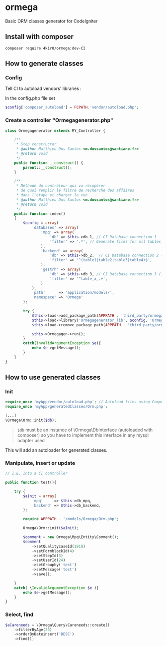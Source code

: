 # ormega
Basic ORM classes generator for CodeIgniter

## Install with composer

    composer require 4k1r0/ormega:dev-CI

## How to generate classes

### Config

Tell CI to autoload vendors' libraries :

In the config.php file set
```php
$config['composer_autoload'] = FCPATH.'vendor/autoload.php';
```

### Create a controller "Ormegagenerator.php"

```php
class Ormegagenerator extends MY_Controller {

    /**
     * Step constructor
     * @author Matthieu Dos Santos <m.dossantos@santiane.fr>
     * @return void
     */
    public function __construct() {
        parent::__construct();
    }

    /**
     * Méthode du contrôleur qui va récupérer
     * de quoi remplir le filtre de recherche des affaires
     * dans l'étape et charger la vue
     * @author Matthieu Dos Santos <m.dossantos@santiane.fr>
     * @return void
     */
    public function index()
    {
        $config = array(
            'databases' => array(
                'mpq' => array(
                    'db' => $this->db_1, // CI Database connection 1
                    'filter' => '.*', // Generate files for all tables
                ),
                'backend' => array(
                    'db' => $this->db_2,  // CI Database connection 2 (if multiple databases used)
                    'filter' => '^(table1|table2|table3|table4)$',
                ),
                'gestrh' => array(
                    'db' => $this->db_3, // CI Database connection 3 (if multiple databases used)
                    'filter' => '^table_x_.+',
                )
            ),
            'path'      => 'application/models/',
            'namespace' => 'Ormega'
        );

        try {
            $this->load->add_package_path(APPPATH . 'third_party/ormega');
            $this->load->library('Ormegagenerator_lib', $config, 'Ormegagen');
            $this->load->remove_package_path(APPPATH . 'third_party/ormega');

            $this->Ormegagen->run();
        }
        catch(InvalidArgumentException $e){
            echo $e->getMessage();
        }
    }
}
```


## How to use generated classes

### Init

```php
require_once 'myApp/vendor/autoload.php'; // Autoload files using Composer's autoload
require_once 'myApp/generatedClasses/Orm.php';

[...]
\Ormega\Orm::init($db);
```

> `$db` must be an instance of \Ormega\DbInterface (autoloaded with composer)
> so you have to implement this interface in any mysql adapter used

This will add an autoloader for generated classes.

### Manipulate, insert or update

```php
// I.E. Into a CI controller

public function test(){

    try {
        $aInit = array(
            'mpq'     => $this->db_mpq,
            'backend' => $this->db_backend,
        );

        require APPPATH . '/models/Ormega/Orm.php';

        Ormega\Orm::init($aInit);

        $comment = new Ormega\Mpq\Entity\Comment();
        $comment
            ->setQualitycaseId(1919)
            ->setFormblockId(4)
            ->setStepId(3)
            ->setUserId(24)
            ->setGroupby('test')
            ->setMessage('test')
            ->save();

    }
    catch( \InvalidArgumentException $e ){
        echo $e->getMessage();
    }
}
```

### Select, find

```php
$aCareneeds = \Ormega\Query\Careneeds::create()
    ->filterByAge(20)
    ->orderByDateinsert('DESC')
    ->find();
```